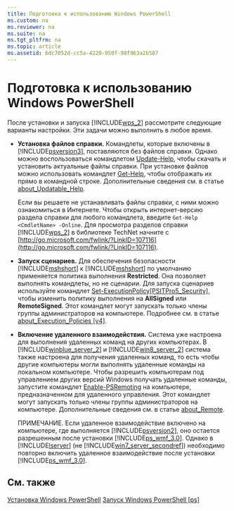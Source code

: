 ```yaml
---
title: Подготовка к использованию Windows PowerShell
ms.custom: na
ms.reviewer: na
ms.suite: na
ms.tgt_pltfrm: na
ms.topic: article
ms.assetid: 6dc7052d-cc5a-4220-950f-98f963a2b587
---
```

# Подготовка к использованию Windows PowerShell
После установки и запуска [!INCLUDE[wps_2](../Token/wps_2_md.md)] рассмотрите следующие варианты настройки. Эти задачи можно выполнить в любое время.

-   **Установка файлов справки.** Командлеты, которые включены в [!INCLUDE[psversion3](../Token/psversion3_md.md)], поставляются без файлов справки. Однако можно воспользоваться командлетом [Update-Help](assetId:///93e1d870-ace6-432b-8778-8920291d7545), чтобы скачать и установить актуальные файлы справки. При установке файлов можно использовать командлет [Get-Help](assetId:///1f46eeb4-49d7-4bec-bb29-395d9b42f54a), чтобы отображать их прямо в командной строке. Дополнительные сведения см. в статье [about_Updatable_Help](assetId:///10bba75c-f4ac-4ca1-bbf3-8f34dd521ffe).

    Если вы решаете не устанавливать файлы справки, с ними можно ознакомиться в Интернете. Чтобы открыть интернет-версию раздела справки для любого командлета, введите `Get-Help <CmdletName> -Online`. Для просмотра разделов справки [!INCLUDE[wps_2](../Token/wps_2_md.md)] в библиотеке TechNet начните с [http://go.microsoft.com/fwlink/?LinkID=107116](http://go.microsoft.com/fwlink/?LinkID=107116).

-   **Запуск сценариев.** Для обеспечения безопасности [!INCLUDE[mshshort](../Token/mshshort_md.md)] к [!INCLUDE[mshshort](../Token/mshshort_md.md)] по умолчанию применяется политика выполнения **Restricted**. Она позволяет выполнять командлеты, но не сценарии. Для запуска сценариев используйте командлет [Set-ExecutionPolicy[PSITPro5_Security]](assetId:///5690a0e1-495b-4e63-8280-65ead7bf01ab), чтобы изменить политику выполнения на **AllSigned** или **RemoteSigned**. Этот командлет могут запускать только члены группы администраторов на компьютере. Подробнее см. в статье [about_Execution_Policies [v4]](assetId:///347708dc-1515-4d74-978b-8334603472e6).

-   **Включение удаленного взаимодействия.** Система уже настроена для выполнения удаленных команд на других компьютерах. В [!INCLUDE[winblue_server_2](../Token/winblue_server_2_md.md)] и [!INCLUDE[win8_server_2](../Token/win8_server_2_md.md)] система также настроена для получения удаленных команд, то есть чтобы другие компьютеры могли выполнять удаленные команды на локальном компьютере. Чтобы разрешить компьютерам под управлением других версий Windows получать удаленные команды, запустите командлет [Enable-PSRemoting](assetId:///19437c28-33b8-4ac1-9113-8439cc8beffb) на компьютере, предназначенном для удаленного управления. Этот командлет могут запускать только члены группы администраторов на компьютере. Дополнительные сведения см. в статье [about_Remote](assetId:///9b4a5c87-9162-4adf-bdfe-fbc80b9b8970).

    ПРИМЕЧАНИЕ. Если удаленное взаимодействие включено на компьютере, где выполняется [!INCLUDE[psversion2](../Token/psversion2_md.md)], оно остается разрешенным после установки [!INCLUDE[ps_wmf_3.0](../Token/ps_wmf_3.0_md.md)]. Однако в [!INCLUDE[lserver](../Token/lserver_md.md)] (не [!INCLUDE[win7_server_secondref](../Token/win7_server_secondref_md.md)]) необходимо повторно включить удаленное взаимодействие после установки [!INCLUDE[ps_wmf_3.0](../Token/ps_wmf_3.0_md.md)].

## См. также
[Установка Windows PowerShell](../Topic/Installing-Windows-PowerShell.md)
[Запуск Windows PowerShell [ps]](assetId:///8ec8c2d7-8e7c-4722-a3d2-498fe5739a8e)



<!--HONumber=Apr16_HO1-->


